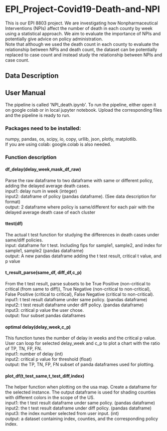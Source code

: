 # EPI_Project-Covid19-Death-and-NPI
This is  our EPI 8803 project. We are investigating how Nonpharmaceutical Interventions (NPIs) affect the number of death in each county by week using a statistical approach.  We aim to evaluate the importance of NPIs and potentially give advice on policy administration.\
Note that although we used the death count in each county to evaluate the relationship between NPIs and death count, the dataset can be potentially replaced to case count and instead study the relationship between NPIs and case count.

## Data Description




## User Manual
The pipeline is called 'NPI_death.ipynb'. To run the pipeline, either open it on google colab or in local jupyter notebook. Upload the corresponding files and the pipeline is ready to run.
### Packages need to be installed:
numpy, pandas, os, scipy, io, copy, urllib, json, plotly, matplotlib. \
If you are using colab: google.colab is also needed.
### Function description
#### df_delay(delay_week,mask_df_raw)
Parse the raw dataframe to two dataframe with same or different policy, adding the delayed average death cases. \
input1: delay num in week (integer) \
input2: dataframe of policy (pandas dataframe). (See data description for format) \
output: 2 dataframe where policy is same/different for each pair with the delayed average death case of each cluster
#### ttest(df)
The actual t test function for studying the differences in death cases under same/diff policies. \
input: dataframe for t test. Including fips for sample1, sample2, and index for sample1, sample2 (pandas dataframe) \
output: A new pandas dataframe adding the t test result, critical t value, and p value
####  t_result_parse(same_df, diff_df,c_p)
From the t test result, parse subsets to be True Positive (non-critical to critical (from same to diff)), True Negative (non-critical to non-critical), False Positive (critical to critical), False Negative (critical to non-critical). \
input1: t test result dataframe under same policy. (pandas dataframe) \
input2: t test result dataframe under diff policy. (pandas dataframe) \
input3: critical p value the user chose. \
output: four subset pandas dataframes
#### optimal delay(delay_week,c_p)
This function tunes the number of delay in weeks and the critical p value. User can loop for selected delay_week and c_p to plot a chart with the ratio of TP, TN, FP, FN. \
input1: number of delay (int) \
input2: critical p value for threshold (float) \
output: the TP, TN, FP, FN subset of panda dataframes used for plotting.
#### plot_df(t_test_same,t_test_diff,index)
The helper function when plotting on the usa map. Create a dataframe for the selected instance. The output dataframe is used for shading counties with different colors in the scope of the US.\
input1: the t test result dataframe under same policy. (pandas dataframe) \
input2: the t test result dataframe under diff policy. (pandas dataframe) \
input3: the index number selected from user input. (int) \
output: a dataset containing index, counties, and the corresponding policy index.
